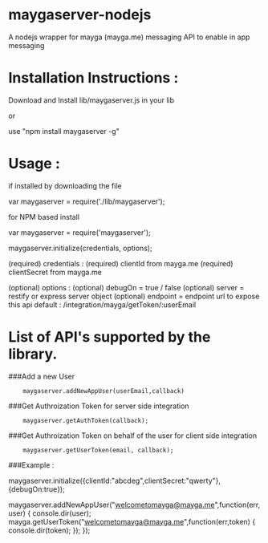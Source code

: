 maygaserver-nodejs
==================
A nodejs wrapper for mayga (mayga.me) messaging API to enable in app messaging

Installation Instructions :
===========================

Download and Install lib/maygaserver.js in your lib

or

use "npm install maygaserver -g"

Usage :
=======
if installed by downloading the file

var maygaserver = require('./lib/maygaserver');

for NPM based install

var maygaserver = require('maygaserver');

maygaserver.initialize(credentials, options);

(required) credentials :
        (required) clientId from mayga.me
        (required) clientSecret from mayga.me

(optional) options :
	(optional) debugOn = true / false
        (optional) server = restify or express server object
        (optional) endpoint = endpoint url to expose this api default : /integration/mayga/getToken/:userEmail

List of API's supported by the library.
=======================================

###Add a new User

        maygaserver.addNewAppUser(userEmail,callback)

###Get Authroization Token for server side integration

        maygaserver.getAuthToken(callback);


###Get Authroization Token on behalf of the user for client side integration

        maygaserver.getUserToken(email, callback);

###Example :

maygaserver.initialize({clientId:"abcdeg",clientSecret:"qwerty"},{debugOn:true});

maygaserver.addNewAppUser("welcometomayga@mayga.me",function(err,user) {
        console.dir(user);
        mayga.getUserToken("welcometomayga@mayga.me",function(err,token) {
                console.dir(token);
        });
});

